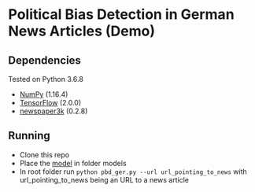 # Political Bias Detection in German News Articles (Demo)

## Dependencies
Tested on Python 3.6.8
* [NumPy](http://www.numpy.org/) (1.16.4)
* [TensorFlow](https://www.tensorflow.org/) (2.0.0)
* [newspaper3k](https://newspaper.readthedocs.io/en/latest/) (0.2.8)

## Running 
- Clone this repo
- Place the [model](https://drive.google.com/file/d/1QeK4LN5ASPy3Xm_APPpKo2qaJu9CCOrh/view?usp=sharing) in folder models
- In root folder run `python pbd_ger.py --url url_pointing_to_news` with url_pointing_to_news being an URL to a news article
